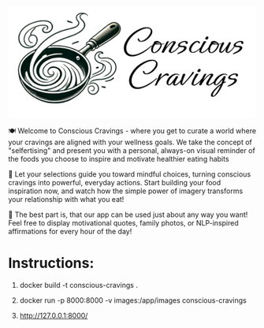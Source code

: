 ![alt text](static/cclogofull.png)


🍽️ Welcome to Conscious Cravings - where you get to curate a world where your cravings are aligned with your wellness goals. We take the concept of "selfertising" and present you with a personal, always-on visual reminder of the foods you choose to inspire and motivate healthier eating habits 

🥗 Let your selections guide you toward mindful choices, turning conscious cravings into powerful, everyday actions. Start building your food inspiration now, and watch how the simple power of imagery transforms your relationship with what you eat!

🚀 The best part is, that our app can be used just about any way you want! Feel free to display motivational quotes, family photos, or NLP-inspired affirmations for every hour of the day! 


# Instructions:

1. docker build -t conscious-cravings .

2. docker run -p 8000:8000 -v images:/app/images conscious-cravings

3. http://127.0.0.1:8000/